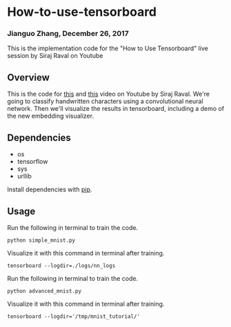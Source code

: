 # How-to-use-tensorboard
### Jianguo Zhang, December 26, 2017

This is the implementation code for the "How to Use Tensorboard" live session by Siraj Raval on Youtube

## Overview

This is the code for [this](https://www.youtube.com/watch?v=fBVEXKp4DIc) and [this](https://www.youtube.com/watch?v=3bownM3L5zM) video on Youtube by Siraj Raval. We're going to classify handwritten characters using a convolutional neural network. Then we'll visualize the results in tensorboard, including a demo of the new embedding visualizer. 

## Dependencies

* os
* tensorflow 
* sys
* urllib

Install dependencies with [pip](https://packaging.python.org/installing/). 

## Usage


Run the following in terminal to train the code. 

```
python simple_mnist.py
```



Visualize it with this command in terminal after training. 

```
tensorboard --logdir=./logs/nn_logs 
```

Run the following in terminal to train the code. 

```
python advanced_mnist.py
```

Visualize it with this command in terminal after training. 

```
tensorboard --logdir='/tmp/mnist_tutorial/'
```
